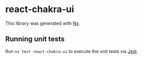 # react-chakra-ui

This library was generated with [Nx](https://nx.dev).

## Running unit tests

Run `nx test react-chakra-ui` to execute the unit tests via [Jest](https://jestjs.io).

